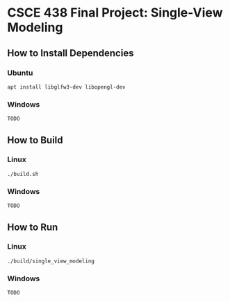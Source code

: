 # CSCE 438 Final Project: Single-View Modeling

## How to Install Dependencies

### Ubuntu

    apt install libglfw3-dev libopengl-dev

### Windows

    TODO

## How to Build

### Linux

    ./build.sh

### Windows

    TODO

## How to Run

### Linux

    ./build/single_view_modeling

### Windows

    TODO
